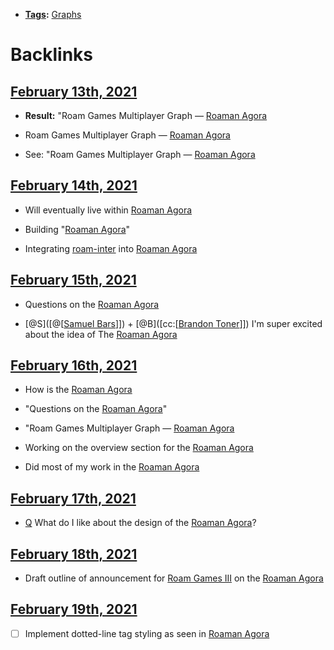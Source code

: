 - **[Tags](<Tags.md>):** [Graphs](<Graphs.md>) 

# Backlinks
## [February 13th, 2021](<February 13th, 2021.md>)
- **Result:** "Roam Games Multiplayer Graph — [Roaman Agora](<Roaman Agora.md>)

- Roam Games Multiplayer Graph — [Roaman Agora](<Roaman Agora.md>)

- See: "Roam Games Multiplayer Graph — [Roaman Agora](<Roaman Agora.md>)

## [February 14th, 2021](<February 14th, 2021.md>)
- Will eventually live within [Roaman Agora](<Roaman Agora.md>)

- Building "[Roaman Agora](<Roaman Agora.md>)"

- Integrating [roam-inter](<roam-inter.md>) into [Roaman Agora](<Roaman Agora.md>)

## [February 15th, 2021](<February 15th, 2021.md>)
- Questions on the [Roaman Agora](<Roaman Agora.md>)

- [@S]([@[[Samuel Bars](<@[[Samuel Bars.md>)]]) + [@B]([cc:[[Brandon Toner](<cc:[[Brandon Toner.md>)]]) I'm super excited about the idea of The [Roaman Agora](<Roaman Agora.md>)

## [February 16th, 2021](<February 16th, 2021.md>)
- How is the [Roaman Agora](<Roaman Agora.md>)

- "Questions on the [Roaman Agora](<Roaman Agora.md>)"

- "Roam Games Multiplayer Graph — [Roaman Agora](<Roaman Agora.md>)

- Working on the overview section for the [Roaman Agora](<Roaman Agora.md>)

- Did most of my work in the [Roaman Agora](<Roaman Agora.md>)

## [February 17th, 2021](<February 17th, 2021.md>)
- [Q](<Q.md>) What do I like about the design of the [Roaman Agora](<Roaman Agora.md>)?

## [February 18th, 2021](<February 18th, 2021.md>)
- Draft outline of announcement for [Roam Games III](<Roam Games III.md>) on the [Roaman Agora](<Roaman Agora.md>)

## [February 19th, 2021](<February 19th, 2021.md>)
- [ ] Implement dotted-line tag styling as seen in [Roaman Agora](<Roaman Agora.md>)

